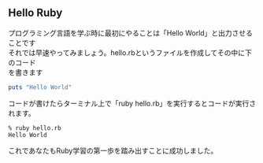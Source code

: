 ## Hello Ruby
プログラミング言語を学ぶ時に最初にやることは「Hello World」と出力させることです  
それでは早速やってみましょう。hello.rbというファイルを作成してその中に下のコード  
を書きます

```ruby
puts "Hello World"
```

コードが書けたらターミナル上で「ruby hello.rb」を実行するとコードが実行されます。

```
% ruby hello.rb                                              
Hello World
```

これであなたもRuby学習の第一歩を踏み出すことに成功しました。
